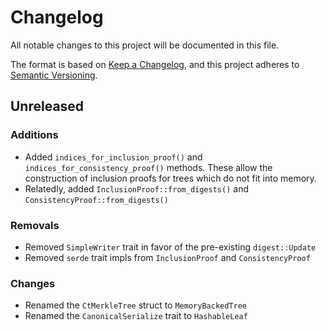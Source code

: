 # Changelog
All notable changes to this project will be documented in this file.

The format is based on [Keep a Changelog](https://keepachangelog.com/en/1.0.0/),
and this project adheres to [Semantic Versioning](https://semver.org/spec/v2.0.0.html).

## Unreleased

### Additions

* Added `indices_for_inclusion_proof()` and `indices_for_consistency_proof()` methods. These allow the construction of inclusion proofs for trees which do not fit into memory.
* Relatedly, added `InclusionProof::from_digests()` and `ConsistencyProof::from_digests()`

### Removals

* Removed `SimpleWriter` trait in favor of the pre-existing `digest::Update`
* Removed `serde` trait impls from `InclusionProof` and `ConsistencyProof`

### Changes

* Renamed the `CtMerkleTree` struct to `MemoryBackedTree`
* Renamed the `CanonicalSerialize` trait to `HashableLeaf`
